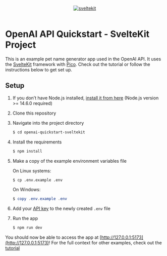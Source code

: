 <br />
<div align="center">
<a href="https://github.com/nguyentuansi/openai-quickstart-sveltekit">
<img src="https://user-images.githubusercontent.com/11630812/114088279-7cd7be80-98d2-11eb-883c-66c3bf48f293.png" alt="sveltekit" /></a>
</div>
<br />

# OpenAI API Quickstart - SvelteKit Project

This is an example pet name generator app used in the OpenAI API. It uses the [SvelteKit](https://kit.svelte.dev/) framework with [Pico](https://picocss.com/). Check out the tutorial or follow the instructions below to get set up.

## Setup

1. If you don’t have Node.js installed, [install it from here](https://nodejs.org/en/) (Node.js version >= 14.6.0 required)

2. Clone this repository

3. Navigate into the project directory

   ```bash
   $ cd openai-quickstart-sveltekit
   ```

4. Install the requirements

   ```bash
   $ npm install
   ```

5. Make a copy of the example environment variables file

   On Linux systems: 
   ```bash
   $ cp .env.example .env
   ```
   On Windows:
   ```powershell
   $ copy .env.example .env
   ```
6. Add your [API key](https://beta.openai.com/account/api-keys) to the newly created `.env` file

7. Run the app

   ```bash
   $ npm run dev
   ```

You should now be able to access the app at [http://127.0.0.1:5173](http://127.0.0.1:5173)! For the full context for other examples, check out the [tutorial](https://beta.openai.com/docs/quickstart)
